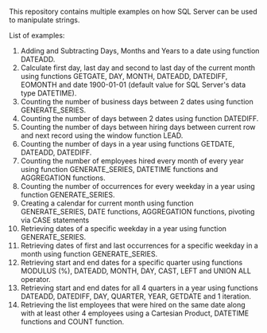 This repository contains multiple examples on how SQL Server can be used to manipulate strings.

List of examples:
1) Adding and Subtracting Days, Months and Years to a date using function DATEADD.
2) Calculate first day, last day and second to last day of the current month using functions GETGATE, DAY, MONTH, DATEADD, DATEDIFF, EOMONTH and date 1900-01-01 (default value for SQL Server's data type DATETIME).
3) Counting the number of business days between 2 dates using function GENERATE_SERIES.
4) Counting the number of days between 2 dates using function DATEDIFF.
5) Counting the number of days between hiring days between current row and next record using the window function LEAD.
6) Counting the number of days in a year using functions GETDATE, DATEADD, DATEDIFF.
7) Counting the number of employees hired every month of every year using function GENERATE_SERIES, DATETIME functions and AGGREGATION functions.
8) Counting the number of occurrences for every weekday in a year using function GENERATE_SERIES.
9) Creating a calendar for current month using function GENERATE_SERIES, DATE functions, AGGREGATION functions, pivoting via CASE statements
10) Retrieving dates of a specific weekday in a year using function GENERATE_SERIES.
11) Retrieving dates of first and last occurrences for a specific weekday in a month using function GENERATE_SERIES.
12) Retrieving start and end dates for a specific quarter using functions MODULUS (%), DATEADD, MONTH, DAY, CAST, LEFT and UNION ALL operator.
13) Retrieving start and end dates for all 4 quarters in a year using functions DATEADD, DATEDIFF, DAY, QUARTER, YEAR, GETDATE and 1 iteration.
14) Retrieving the list employees that were hired on the same date along with at least other 4 employees using a Cartesian Product, DATETIME functions and COUNT function.
